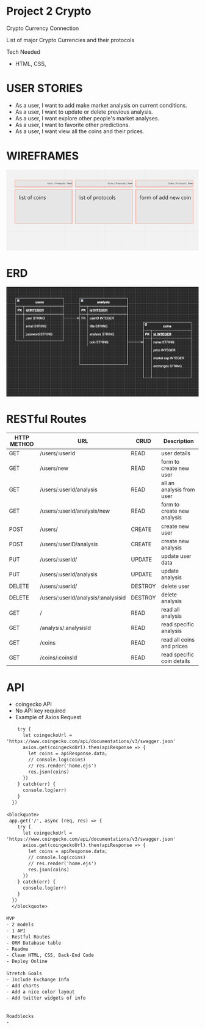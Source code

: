 # Project 2 Crypto

Crypto Currency Connection

List of major Crypto Currencies and their protocols


Tech Needed
- HTML, CSS, 

# USER STORIES
- As a user, I want to add make market analysis on current conditions.
- As a user, I want to update or delete previous analysis.
- As a user, I want explore other people's market analyses.
- As a user, I want to favorite other predictions.
- As a user, I want view all the coins and their prices.

# WIREFRAMES 
![wireframe](/media/ccc_wireframe.png)

# ERD
![wireframe](/media/ERD_layout.png)

# RESTful Routes
| HTTP METHOD | URL | CRUD | Description
| ------ | ----------- | ------ | ------ |
| GET | /users/:userId | READ | user details |
| GET | /users/new | READ | form to create new user |
| GET | /users/:userId/analysis | READ | all an analysis from user |
| GET | /users/:userId/analysis/new | READ | form to create new analysis |
| POST | /users/ | CREATE | create new user |
| POST | /users/:userID/analysis | CREATE | create new analysis |
| PUT | /users/:userId/ | UPDATE | update user data |
| PUT | /users/:userId/analysis | UPDATE | update analysis |
| DELETE | /users/:userId/ | DESTROY | delete user |
| DELETE | /users/:userId/analysis/:analysisid | DESTROY | delete analysis |
| GET | / | READ | read all analysis |
| GET | /analysis/:analysisId | READ | read specific analysis |
| GET | /coins | READ | read all coins and prices |
| GET | /coins/:coinsId | READ | read specific coin details |


# API
- coingecko API
- No API key required
- Example of Axios Request

``` app.get('/', async (req, res) => {
    try {
      let coingeckoUrl = 'https://www.coingecko.com/api/documentations/v3/swagger.json'
      axios.get(coingeckoUrl).then(apiResponse => {
        let coins = apiResponse.data;
        // console.log(coins)
        // res.render('home.ejs')
        res.json(coins)
      })
    } catch(err) {
      console.log(err)
    }
  })

<blockquote>
 app.get('/', async (req, res) => {
    try {
      let coingeckoUrl = 'https://www.coingecko.com/api/documentations/v3/swagger.json'
      axios.get(coingeckoUrl).then(apiResponse => {
        let coins = apiResponse.data;
        // console.log(coins)
        // res.render('home.ejs')
        res.json(coins)
      })
    } catch(err) {
      console.log(err)
    }
  })
  </blockquote>

MVP
- 2 models
- 1 API
- Restful Routes
- ORM Database table
- Readme
- Clean HTML, CSS, Back-End Code
- Deploy Online

Stretch Goals
- Include Exchange Info
- Add charts
- Add a nice color layout
- Add twitter widgets of info


Roadblocks 
-
